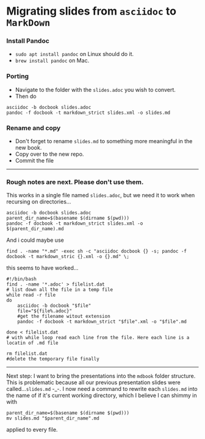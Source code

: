 # Migrating slides from `asciidoc` to `MarkDown`

### Install Pandoc

* `sudo apt install pandoc` on Linux should do it.
* `brew install pandoc` on Mac.

### Porting

* Navigate to the folder with the `slides.adoc` you wish to convert.
* Then do
```
asciidoc -b docbook slides.adoc
pandoc -f docbook -t markdown_strict slides.xml -o slides.md
```

### Rename and copy
* Don't forget to rename `slides.md` to something more meaningful in the new book.
* Copy over to the new repo.
* Commit the file


----

### Rough notes are next. Please don't use them.


This works in a single file named `slides.adoc`, but we need it to work when recursing on directories...

```
asciidoc -b docbook slides.adoc
parent_dir_name=$(basename $(dirname $(pwd)))
pandoc -f docbook -t markdown_strict slides.xml -o $(parent_dir_name).md
```

And i could maybe use
```
find . -name "*.md" -exec sh -c "asciidoc docbook {} -s; pandoc -f docbook -t markdown_stric {}.xml -o {}.md" \;
```

this seems to have worked...
```
#!/bin/bash
find . -name '*.adoc' > filelist.dat 
# list down all the file in a temp file
while read -r file
do
    asciidoc -b docbook "$file"
    file="${file%.adoc}"
    #get the filename witout extension
    pandoc -f docbook -t markdown_strict "$file".xml -o "$file".md

done < filelist.dat
# with while loop read each line from the file. Here each line is a locatin of .md file 

rm filelist.dat
#delete the temporary file finally

```
----------------
Next step:
I want to bring the presentations into the `mdbook` folder structure. This is problematic because all our previous presentation slides were called...`slides.md` -_-.
I now need a command to rewrite each `slides.md` into the name of if it's current working directory, which I believe I can shimmy in with 
```
parent_dir_name=$(basename $(dirname $(pwd)))
mv slides.md "$parent_dir_name".md
```
applied to every file.



